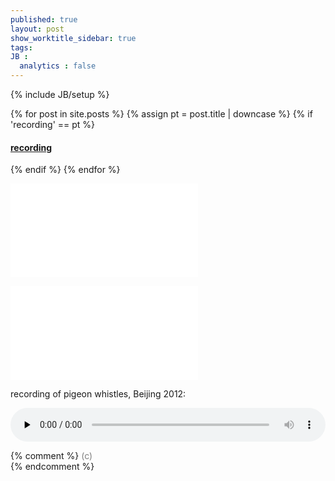 ```yaml
---
published: true
layout: post
show_worktitle_sidebar: true
tags:
JB :
  analytics : false
---
```


{% include JB/setup %}


{% for post in site.posts %}
	{% assign pt = post.title | downcase %}
	{% if 'recording' == pt %}
<h4><a href="{{ BASE_PATH }}{{ post.url }}">recording</a></h4>
	{% endif %}
{% endfor %}

<p>

<embed src="{{ site.url }}/images/IFP_proposal.pdf" type="application/pdf" />
<p></p>
<embed src="{{ site.url }}/images/IFP_Portfolio_EN_small.pdf" type="application/pdf" />


recording of pigeon whistles, Beijing 2012:<br />
<p></p>
<audio controls style="width: 100%" preload="none">
  <source src="{{ site.url }}/images/pigeon_whistles.mp3" type="audio/mpeg">
</audio>

</p>









{% comment %}
<font color="grey">(c)<br /></font>
{% endcomment %}
